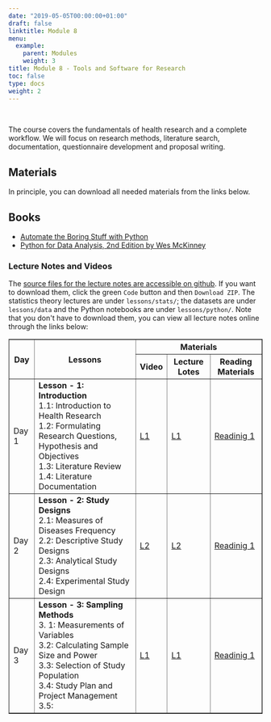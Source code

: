 ```yaml
---
date: "2019-05-05T00:00:00+01:00"
draft: false
linktitle: Module 8
menu:
  example:
    parent: Modules 
    weight: 3
title: Module 8 - Tools and Software for Research	
toc: false
type: docs
weight: 2
---
```


<br>

The course covers the fundamentals of health research and a complete workflow. We will focus on research methods, literature search, documentation, questionnaire development and proposal writing.

## Materials

In principle, you can download all needed materials from the links below.
## Books
- [Automate the Boring Stuff with Python](https://automatetheboringstuff.com/)
- [Python for Data Analysis, 2nd Edition by Wes McKinney](https://www.oreilly.com/library/view/python-for-data/9781491957653/)


### <a name="lectures">Lecture Notes and Videos</a>

The [source files for the lecture notes are accessible on github](https://github.com/hdrobd/PY4HDA). If you want to download them, click the green `Code` button and then `Download ZIP`. The statistics theory lectures are under `lessons/stats/`; the datasets are under `lessons/data` and the Python notebooks are under `lessons/python/`. Note that you don't have to download them, you can view all lecture notes online through the links below:

<table border = "1">
         <tr>
            <th rowspan = "2"; style="text-align:center">Day</th>
            <th rowspan = "2"; style="text-align:center">Lessons</th>
            <th colspan = "3"; style="text-align:center">Materials</th>
         </tr>
         <tr>
            <th style="text-align:center">Video</th>
            <th style="text-align:center">Lecture Lotes</th>
            <th style="text-align:center">Reading Materials</th>
         </tr>
         <tr>
            <td>Day 1 </td>
            <td>
              <b>Lesson - 1: Introduction</b> <br>
              1.1: Introduction to Health Research <br/>
              1.2: Formulating Research Questions, Hypothesis and Objectives <br/>
              1.3: Literature Review<br/>
              1.4: Literature Documentation</td>
              <td><a href="#">L1</a></td>
              <td><a href="">L1</a></td>
              <td><a href="#">Readinig 1</a>
            </td>
         </tr>
         <tr>
            <td>Day 2 </td>
            <td>
              <b>Lesson - 2: Study Designs</b> <br>
              2.1: Measures of Diseases Frequency<br/>
              2.2: Descriptive Study Designs<br/>
              2.3: Analytical Study Designs<br/>
              2.4: Experimental Study Design</td>
              <td><a href="#">L2</a></td>
              <td><a href="">L2</a></td>
              <td><a href="#">Readinig 1</a>
            </td>
         </tr>
         <tr>
            <td>Day 3 </td>
            <td>
              <b>Lesson - 3: Sampling Methods</b> <br>
              3. 1: Measurements of Variables <br>
              3.2: Calculating Sample Size and Power<br/>
              3.3: Selection of Study Population<br/>
              3.4: Study Plan and Project Management<br/>
              3.5:
              </td>
              <td><a href="#">L1</a></td>
              <td><a href="">L1</a></td>
              <td><a href="#">Readinig 1</a>
            </td>
         </tr>

 </table>
